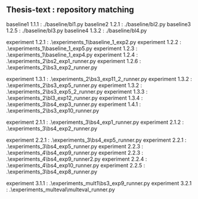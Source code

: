 ## Thesis-text : repository matching
baseline1 1.1.1 : ./baseline/bl1.py
baseline2 1.2.1 : ./baseline/bl2.py
baseline3 1.2.5 : ./baseline/bl3.py
baseline4 1.3.2 : ./baseline/bl4.py

experiment 1.2.1 : .\experiments_1\baseline_1_exp2.py
experiment 1.2.2 : .\experiments_1\baseline_1_exp5.py
experiment 1.2.3 : .\experiments_1\baseline_1_exp4.py
experiment 1.2.4 : .\experiments_2\bs2_exp1_runner.py
experiment 1.2.6 : .\experiments_2\bs3_exp2_runner.py

experiment 1.3.1 : .\experiments_2\bs3_exp11_2_runner.py
experiment 1.3.2 : .\experiments_2\bs3_exp5_runner.py
experiment 1.3.2 : .\experiments_2\bs3_exp5_2_runner.py
experiment 1.3.3 : .\experiments_2\bl3_exp12_runner.py
experiment 1.3.4 : .\experiments_3\bs4_exp3_runner.py
experiment 1.4.1 : .\experiments_2\bs3_exp10_runner.py

experiment 2.1.1 : .\experiments_3\bs4_exp1_runner.py
experiment 2.1.2 : .\experiments_3\bs4_exp2_runner.py

experiment 2.2.1 : .\experiments_3\bs4_exp5_runner.py
experiment 2.2.1 : .\experiments_3\bs4_exp5_runner.py
experiment 2.2.3 : .\experiments_4\bs4_exp9_runner.py
experiment 2.2.3 : .\experiments_4\bs4_exp9_runner2.py
experiment 2.2.4 : .\experiments_4\bs4_exp10_runner.py
experiment 2.2.5 : .\experiments_3\bs4_exp8_runner.py

experiment 3.1.1 : .\experiments_mult1\bs3_exp9_runner.py
experiment 3.2.1 : .\experiments_multeval\multeval_runner.py